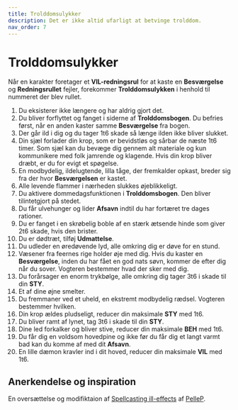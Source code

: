 ```yaml
---
title: Trolddomsulykker
description: Det er ikke altid ufarligt at betvinge trolddom.
nav_order: 7
---
```


# Trolddomsulykker

Når en karakter foretager et **VIL-redningsrul** for at kaste en **Besværgelse** og **Redningsrullet** fejler, forekommer **Trolddomsulykken** i henhold til nummeret der blev rullet.

1. Du eksisterer ikke længere og har aldrig gjort det.
2. Du bliver forflyttet og fanget i siderne af **Trolddomsbogen**. Du befries først, når en anden kaster samme **Besværgelse** fra bogen.
4. Der går ild i dig og du tager 1t6 skade så længe ilden ikke bliver slukket.
5. Din sjæl forlader din krop, som er bevidstløs og sårbar de næste 1t6 timer. Som sjæl kan du bevæge dig gennem alt materiale og kun kommunikere med folk jamrende og klagende. Hvis din krop bliver dræbt, er du for evigt et spøgelse.
5. En modbydelig, ildelugtende, lilla tåge, der fremkalder opkast, breder sig fra der hvor **Besværgelsen** er kastet.
6. Alle levende flammer i nærheden slukkes øjeblikkeligt.
7. Du aktivere dommedagsfunktionen i **Trolddomsbogen**. Den bliver tilintetgjort på stedet.
8. Du får ulvehunger og lider **Afsavn** indtil du har fortæret tre dages rationer.
9. Du er fanget i en skrøbelig boble af en stærk ætsende hinde som giver 2t6 skade, hvis den brister.
10. Du er dødtræt, tilføj **Udmattelse**.
11. Du udleder en øredøvende lyd, alle omkring dig er døve for en stund.
12. Væsener fra feernes rige holder øje med dig. Hvis du kaster en **Besværgelse**, inden du har fået en god nats søvn, kommer de efter dig når du sover. Vogteren bestemmer hvad der sker med dig.
13. Du forårsager en enorm trykbølge, alle omkring dig tager 3t6 i skade til din **STY**.
14. Et af dine øjne smelter.
15. Du fremmaner ved et uheld, en ekstremt modbydelig rædsel. Vogteren bestemmer hvilken.
16. Din krop ældes pludseligt, reducer din maksimale **STY** med 1t6.
17. Du bliver ramt af lynet, tag 3t6 i skade til din **STY**.
18. Dine led forkalker og bliver stive, reducer din maksimale **BEH** med 1t6.
19. Du får dig en voldsom hovedpine og ikke før du får dig et langt varmt bad kan du komme af med dit **Afsavn**.
20. En lille dæmon kravler ind i dit hoved, reducer din maksimale **VIL** med 1t6.


## Anerkendelse og inspiration

En oversættelse og modifiktaion af [Spellcasting ill-effects](https://pellep.itch.io/ill-effects) af [PelleP](https://pellep.itch.io).
